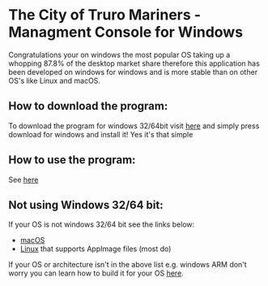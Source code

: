 # The City of Truro Mariners - Managment Console for Windows

Congratulations your on windows the most popular OS taking up a whopping 87.8% of the desktop market share therefore this application has been developed on windows for windows and is more stable than on other OS's like Linux and macOS.

## How to download the program:

To download the program for windows 32/64bit visit [here](https://thecityoftruromariners.futurelucas4502.co.uk/release/index) and simply press download for windows and install it! Yes it's that simple

## How to use the program:

See [here](https://futurelucas4502.github.io/docs/index.html?docs=management_console&page=how-to-use)

## Not using Windows 32/64 bit:

If your OS is not windows 32/64 bit see the links below:

* [macOS](https://futurelucas4502.github.io/docs/index.html?docs=management_console&page=macos "macOS Docs")
* [Linux](https://futurelucas4502.github.io/docs/index.html?docs=management_console&page=linux "Linux Docs") that supports AppImage files (most do)

If your OS or architecture isn't in the above list e.g. windows ARM don't worry you can learn how to build it for your OS [here](https://futurelucas4502.github.io/docs/index.html?docs=management_console&page=unsupported "Unsupported OS").
